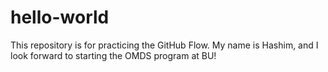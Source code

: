 # hello-world
This repository is for practicing the GitHub Flow.
My name is Hashim, and I look forward to starting the OMDS program at BU!
